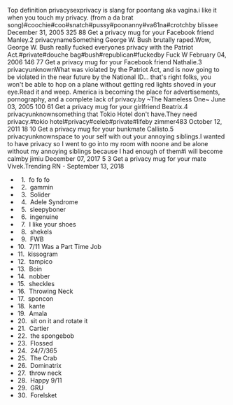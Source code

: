 Top definition privacysexprivacy is slang for poontang aka vagina.i like it when you touch my privacy. (from a da brat song)#coochie#coo#snatch#pussy#poonanny#va61na#crotchby blissee December 31, 2005 325 88 Get a privacy mug for your Facebook friend Manley.2 privacynameSomething George W. Bush brutally raped.Wow, George W. Bush really fucked everyones privacy with the Patriot Act.#private#douche bag#bush#republican#fuckedby Fuck W February 04, 2006 146 77 Get a privacy mug for your Facebook friend Nathalie.3 privacyunknownWhat was violated by the Patriot Act, and is now going to be violated in the near future by the National ID... that's right folks, you won't be able to hop on a plane without getting red lights shoved in your eye.Read it and weep. America is becoming the place for advertisements, pornography, and a complete lack of privacy.by ~The Nameless One~ June 03, 2005 100 61 Get a privacy mug for your girlfriend Beatrix.4 privacyunknownsomething that Tokio Hotel don't have.They need privacy.#tokio hotel#privacy#celeb#private#lifeby zimmer483 October 12, 2011 18 10 Get a privacy mug for your bunkmate Callisto.5 privacyunknownspace to your self with out your annoying siblings.I wanted to have privacy so I went to go into my room with noone and be alone without my annoying siblings because I had enough of them#i will become calmby jimiu December 07, 2017 5 3 Get a privacy mug for your mate Vivek.Trending RN - September 13, 2018

*     1.  fo fo fo
*     2.  gammin
*     3.  Solider
*     4.  Adele Syndrome
*     5.  sleepyboner
*     6.  ingenuine
*     7.  I like your shoes
*     8.  shekels
*     9.  FWB
*   10.  7/11 Was a Part Time Job
*   11.  kissogram
*   12.  tampico
*   13.  Boin
*   14.  nobber
*   15.  sheckles
*   16.  Throwing Neck
*   17.  sponcon
*   18.  kante
*   19.  Amala
*   20.  sit on it and rotate it
*   21.  Cartier
*   22.  the spongebob
*   23.  Flossed
*   24.  24/7/365
*   25.  The Crab
*   26.  Dominatrix
*   27.  throw neck
*   28.  Happy 9/11
*   29.  GRU
*   30.  Forelsket